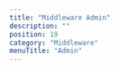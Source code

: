 ```yaml
---
title: "Middleware Admin"
description: ""
position: 19
category: "Middleware"
menuTitle: "Admin"
---
```

